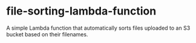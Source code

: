 # file-sorting-lambda-function
A simple Lambda function that automatically sorts files uploaded to an S3 bucket based on their filenames.
